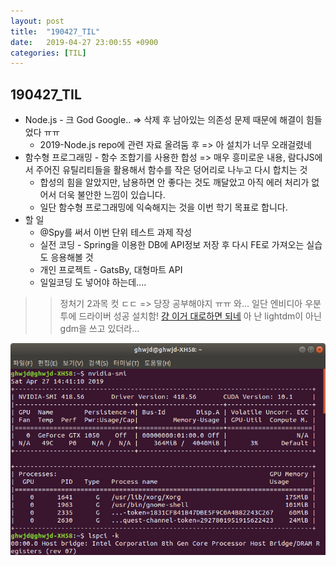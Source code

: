 ```yaml
---
layout: post
title:  "190427_TIL"
date:   2019-04-27 23:00:55 +0900
categories: [TIL]
---
```


190427_TIL
------------

* Node.js - 크 God Google.. => 삭제 후 남아있는 의존성 문제 때문에 해결이 힘들었다 ㅠㅠ
    * 2019-Node.js repo에 관련 자료 올려둠 후 => 아 설치가 너무 오래걸렸네 
* 함수형 프로그래밍 - 함수 조합기를 사용한 합성 => 매우 흥미로운 내용, 람다JS에서 주어진 유틸리티들을 활용해서 함수를 작은 덩어리로 나누고 다시 합치는 것
    * 합성의 힘을 알았지만, 남용하면 안 좋다는 것도 깨달았고 아직 에러 처리가 없어서 더욱 불안한 느낌이 있습니다.
    * 일단 함수형 프로그래밍에 익숙해지는 것을 이번 학기 목표로 합니다.
* 할 일 
    * @Spy를 써서 이번 단위 테스트 과제 작성 
    * 실전 코딩 - Spring을 이용한 DB에 API정보 저장 후 다시 FE로 가져오는 실습도 응용해볼 것
    * 개인 프로젝트 - GatsBy, 대형마트 API
    * 일일코딩 도 넣어야 하는데....

>> 정처기 2과목 컷 ㄷㄷ => 당장 공부해야지 ㅠㅠ 
>> 와... 일단 엔비디아 우분투에 드라이버 성공 설치함!
>> [걍 이거 대로하면 되네](http://taeksfacility.blogspot.com/2015/09/ubuntu-nvidia.html)
>> 아 난 lightdm이 아닌 gdm을 쓰고 있더라...

![흑 하루동안 이것만 했네](../images/nvidiasuccess.png)
>> 
